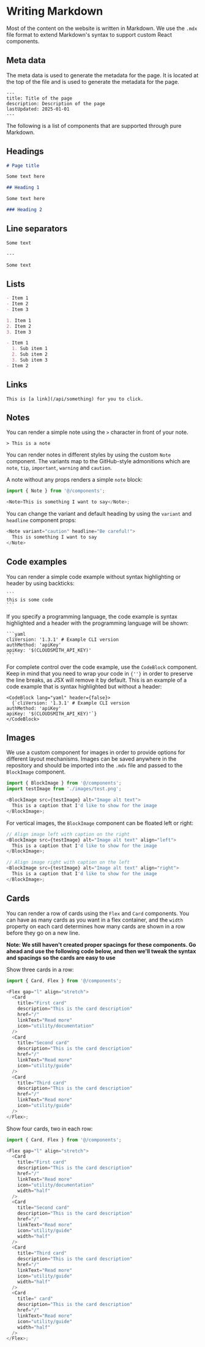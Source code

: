 # Writing Markdown

Most of the content on the website is written in Markdown. We use the `.mdx` file format to extend Markdown's syntax to support custom React components.

## Meta data

The meta data is used to generate the metadata for the page. It is located at the top of the file and is used to generate the metadata for the page.

```mdx
---
title: Title of the page
description: Description of the page
lastUpdated: 2025-01-01
---
```

The following is a list of components that are supported through pure Markdown.

## Headings

```md
# Page title

Some text here

## Heading 1

Some text here

### Heading 2
```

## Line separators

```md
Some text

---

Some text
```

## Lists

```md
- Item 1
- Item 2
- Item 3

1. Item 1
2. Item 2
3. Item 3

- Item 1
  1. Sub item 1
  2. Sub item 2
  3. Sub item 3
- Item 2
```

## Links

```mdx
This is [a link](/api/something) for you to click.
```

## Notes

You can render a simple note using the `>` character in front of your note.

```mdx
> This is a note
```

You can render notes in different styles by using the custom `Note` component. The variants map to the GitHub-style admonitions which are `note`, `tip`, `important`, `warning` and `caution`.

A note without any props renders a simple `note` block:

```js
import { Note } from '@/components';

<Note>This is something I want to say</Note>;
```

You can change the variant and default heading by using the `variant` and `headline` component props:

```js
<Note variant="caution" headline="Be careful!">
  This is something I want to say
</Note>
```

## Code examples

You can render a simple code example without syntax highlighting or header by using backticks:

````mdx
```
this is some code
```
````

If you specify a programming language, the code example is syntax highlighted and a header with the programming language will be shown:

````mdx
```yaml
cliVersion: '1.3.1' # Example CLI version
authMethod: 'apiKey'
apiKey: '$(CLOUDSMITH_API_KEY)'
```
````

For complete control over the code example, use the `CodeBlock` component. Keep in mind that you need to wrap your code in `{''}` in order to preserve the line breaks, as JSX will remove it by default. This is an example of a code example that is syntax highlighted but without a header:

```mdx
<CodeBlock lang="yaml" header={false}>
  {`cliVersion: '1.3.1' # Example CLI version
authMethod: 'apiKey'
apiKey: '$(CLOUDSMITH_API_KEY)'`}
</CodeBlock>
```

## Images

We use a custom component for images in order to provide options for different layout mechanisms. Images can be saved anywhere in the repository and should be imported into the `.mdx` file and passed to the `BlockImage` component.

```js
import { BlockImage } from '@/components';
import testImage from './images/test.png';

<BlockImage src={testImage} alt="Image alt text">
  This is a caption that I'd like to show for the image
</BlockImage>;
```

For vertical images, the `BlockImage` component can be floated left or right:

```js
// Align image left with caption on the right
<BlockImage src={testImage} alt="Image alt text" align="left">
  This is a caption that I'd like to show for the image
</BlockImage>;

// Align image right with caption on the left
<BlockImage src={testImage} alt="Image alt text" align="right">
  This is a caption that I'd like to show for the image
</BlockImage>;
```

## Cards

You can render a row of cards using the `Flex` and `Card` components. You can have as many cards as you want in a flex container, and the `width` property on each card determines how many cards are shown in a row before they go on a new line.

**Note: We still haven't created proper spacings for these components. Go ahead and use the following code below, and then we'll tweak the syntax and spacings so the cards are easy to use**

Show three cards in a row:

```js
import { Card, Flex } from '@/components';

<Flex gap="l" align="stretch">
  <Card
    title="First card"
    description="This is the card description"
    href="/"
    linkText="Read more"
    icon="utility/documentation"
  />
  <Card
    title="Second card"
    description="This is the card description"
    href="/"
    linkText="Read more"
    icon="utility/guide"
  />
  <Card
    title="Third card"
    description="This is the card description"
    href="/"
    linkText="Read more"
    icon="utility/guide"
  />
</Flex>;
```

Show four cards, two in each row:

```js
import { Card, Flex } from '@/components';

<Flex gap="l" align="stretch">
  <Card
    title="First card"
    description="This is the card description"
    href="/"
    linkText="Read more"
    icon="utility/documentation"
    width="half"
  />
  <Card
    title="Second card"
    description="This is the card description"
    href="/"
    linkText="Read more"
    icon="utility/guide"
    width="half"
  />
  <Card
    title="Third card"
    description="This is the card description"
    href="/"
    linkText="Read more"
    icon="utility/guide"
    width="half"
  />
  <Card
    title=" card"
    description="This is the card description"
    href="/"
    linkText="Read more"
    icon="utility/guide"
    width="half"
  />
</Flex>;
```

